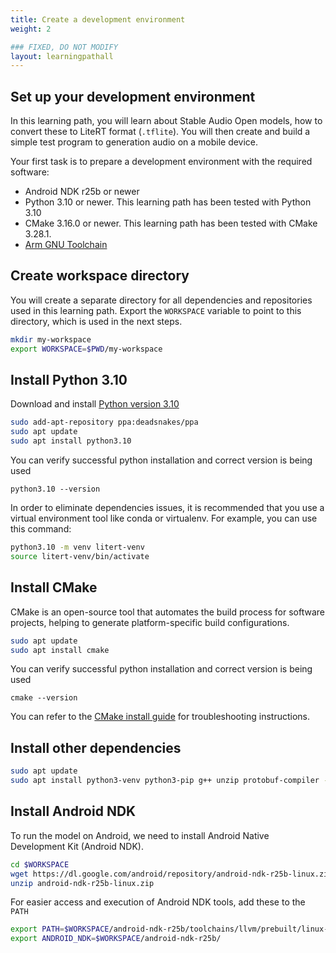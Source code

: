 ```yaml
---
title: Create a development environment
weight: 2

### FIXED, DO NOT MODIFY
layout: learningpathall
---
```


## Set up your development environment

In this learning path, you will learn about Stable Audio Open models, how to convert these to LiteRT format (`.tflite`). You will then create and build a simple test program to generation audio on a mobile device.

Your first task is to prepare a development environment with the required software:

- Android NDK r25b or newer
- Python 3.10 or newer. This learning path has been tested with Python 3.10
- CMake 3.16.0 or newer. This learning path has been tested with CMake 3.28.1.
- [Arm GNU Toolchain](/install-guides/gcc/arm-gnu)

## Create workspace directory

You will create a separate directory for all dependencies and repositories used in this learning path. Export the `WORKSPACE` variable to point to this directory, which is used in the next steps.

```bash
mkdir my-workspace
export WORKSPACE=$PWD/my-workspace
```


## Install Python 3.10

Download and install [Python version 3.10](https://www.python.org/downloads/release/python-3100/)

```bash
sudo add-apt-repository ppa:deadsnakes/ppa
sudo apt update
sudo apt install python3.10
```

You can verify successful python installation and correct version is being used

```console
python3.10 --version
```

In order to eliminate dependencies issues, it is recommended that you use a virtual environment tool like conda or virtualenv. For example, you can use this command:

```bash
python3.10 -m venv litert-venv
source litert-venv/bin/activate
```

## Install CMake

CMake is an open-source tool that automates the build process for software projects, helping to generate platform-specific build configurations.

```bash
sudo apt update
sudo apt install cmake
```

You can verify successful python installation and correct version is being used
```console
cmake --version
```

You can refer to the [CMake install guide](/install-guides/cmake/) for troubleshooting instructions.

## Install other dependencies

```bash
sudo apt update
sudo apt install python3-venv python3-pip g++ unzip protobuf-compiler -y
```

## Install Android NDK

To run the model on Android, we need to install Android Native Development Kit (Android NDK).

```bash
cd $WORKSPACE
wget https://dl.google.com/android/repository/android-ndk-r25b-linux.zip
unzip android-ndk-r25b-linux.zip
```

For easier access and execution of Android NDK tools, add these to the `PATH`

```bash
export PATH=$WORKSPACE/android-ndk-r25b/toolchains/llvm/prebuilt/linux-x86_64/bin/:$PATH
export ANDROID_NDK=$WORKSPACE/android-ndk-r25b/
```


